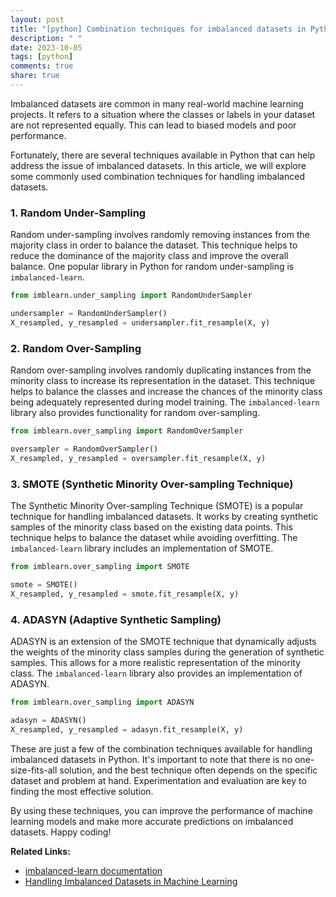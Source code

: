 ```yaml
---
layout: post
title: "[python] Combination techniques for imbalanced datasets in Python"
description: " "
date: 2023-10-05
tags: [python]
comments: true
share: true
---
```


Imbalanced datasets are common in many real-world machine learning projects. It refers to a situation where the classes or labels in your dataset are not represented equally. This can lead to biased models and poor performance.

Fortunately, there are several techniques available in Python that can help address the issue of imbalanced datasets. In this article, we will explore some commonly used combination techniques for handling imbalanced datasets.

### 1. Random Under-Sampling

Random under-sampling involves randomly removing instances from the majority class in order to balance the dataset. This technique helps to reduce the dominance of the majority class and improve the overall balance. One popular library in Python for random under-sampling is `imbalanced-learn`.

```python
from imblearn.under_sampling import RandomUnderSampler

undersampler = RandomUnderSampler()
X_resampled, y_resampled = undersampler.fit_resample(X, y)
```

### 2. Random Over-Sampling

Random over-sampling involves randomly duplicating instances from the minority class to increase its representation in the dataset. This technique helps to balance the classes and increase the chances of the minority class being adequately represented during model training. The `imbalanced-learn` library also provides functionality for random over-sampling.

```python
from imblearn.over_sampling import RandomOverSampler

oversampler = RandomOverSampler()
X_resampled, y_resampled = oversampler.fit_resample(X, y)
```

### 3. SMOTE (Synthetic Minority Over-sampling Technique)

The Synthetic Minority Over-sampling Technique (SMOTE) is a popular technique for handling imbalanced datasets. It works by creating synthetic samples of the minority class based on the existing data points. This technique helps to balance the dataset while avoiding overfitting. The `imbalanced-learn` library includes an implementation of SMOTE.

```python
from imblearn.over_sampling import SMOTE

smote = SMOTE()
X_resampled, y_resampled = smote.fit_resample(X, y)
```

### 4. ADASYN (Adaptive Synthetic Sampling)

ADASYN is an extension of the SMOTE technique that dynamically adjusts the weights of the minority class samples during the generation of synthetic samples. This allows for a more realistic representation of the minority class. The `imbalanced-learn` library also provides an implementation of ADASYN.

```python
from imblearn.over_sampling import ADASYN

adasyn = ADASYN()
X_resampled, y_resampled = adasyn.fit_resample(X, y)
```

These are just a few of the combination techniques available for handling imbalanced datasets in Python. It's important to note that there is no one-size-fits-all solution, and the best technique often depends on the specific dataset and problem at hand. Experimentation and evaluation are key to finding the most effective solution.

By using these techniques, you can improve the performance of machine learning models and make more accurate predictions on imbalanced datasets. Happy coding!

**Related Links:**
- [imbalanced-learn documentation](https://imbalanced-learn.org)
- [Handling Imbalanced Datasets in Machine Learning](https://www.example.com/blog/handling-imbalanced-datasets)